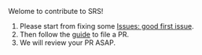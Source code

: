 Welome to contribute to SRS!

1. Please start from fixing some [Issues: good first issue](https://github.com/ossrs/srs/issues?q=is%3Aopen+is%3Aissue+label%3A%22good+first+issue%22).
2. Then follow the [guide](https://github.com/ossrs/srs/wiki/HowToFilePR) to file a PR.
3. We will review your PR ASAP.